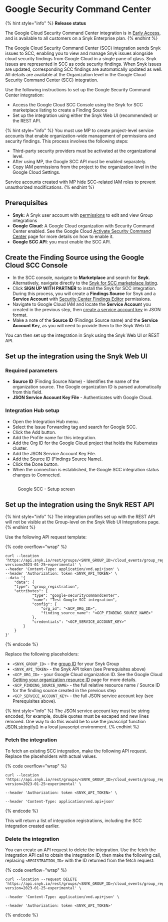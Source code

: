 # Google Security Command Center

{% hint style="info" %}
**Release status**

The Google Cloud Security Command Center integration is in [Early Access](https://docs.snyk.io/getting-started/snyk-release-process#early-access), and is available to all customers on a Snyk Enterprise plan.&#x20;
{% endhint %}

The Google Cloud Security Command Center (SCC) integration sends Snyk issues to SCC, enabling you to view and manage Snyk issues alongside cloud security findings from Google Cloud in a single pane of glass. Snyk issues are represented in SCC as code security findings. When Snyk issues are updated, corresponding SCC findings are automatically updated as well. All details are available at the Organization level in the Google Cloud Security Command Center (SCC) integration.

Use the following instructions to set up the Google Security Command Center integration:

* Access the Google Cloud SCC Console using the Snyk for SCC marketplace listing to create a Finding Source
* Set up the integration using either the Snyk Web UI (recommended) or the REST API.

{% hint style="info" %}
You must use MP to create project-level service accounts that enable organization-wide management of permissions and security findings. This process involves the following steps:

* Third-party security providers must be activated at the organizational level.
* After using MP, the Google SCC API must be enabled separately.
* Copy IAM permissions from the project to the organization level in the Google Cloud Settings.

Service accounts created with MP hide SCC-related IAM roles to prevent unauthorized modifications.
{% endhint %}

## Prerequisites

* **Snyk:** A Snyk user account with [permissions](https://docs.snyk.io/admin/user-roles/user-role-management) to edit and view Group integrations
* **Google** **Cloud:** A Google Cloud organization with Security Command Center enabled. See the Google Cloud [Activate Security Command Center](https://cloud.google.com/security-command-center/docs/activate-scc-for-an-organization) page for more details on how to enable it.
* **Google SCC API**: you must enable the SCC API.&#x20;

## Create the Finding Source using the Google Cloud SCC Console&#x20;

* In the SCC console, navigate to **Marketplace** and search for **Snyk**. Alternatively, navigate directly to the [Snyk for SCC marketplace listing](https://console.cloud.google.com/marketplace/product/snyk-marketplace/snyk-google-scc).
* Click **SIGN UP WITH PARTNER** to install the Snyk for SCC integration. During this process, you will create a **Findings Source** for Snyk and a **Service Account** with [Security Center Findings Editor](https://cloud.google.com/security-command-center/docs/access-control-org#securitycenter.findingsEditor) permissions.
* Navigate to Google Cloud IAM and locate the **Service Accoun**t you created in the previous step, then [create a service account key](https://cloud.google.com/iam/docs/keys-create-delete#creating) in JSON format.
* Make a note of the **Source ID** (Findings Source name) and the **Service Account Ke**y, as you will need to provide them to the Snyk Web UI.

You can then set up the integration in Snyk using the Snyk Web UI or REST API.

## Set up the integration using the Snyk Web UI

### **Required parameters**

* **Source ID** (Finding Source Name) - Identifies the name of the organization source. The Google organization ID is parsed automatically from this field.
* **JSON Service Account Key File** - Authenticates with Google Cloud.

### **Integration Hub setup**

* Open the Integration Hub menu.
* Select the Issue Forwarding tag and search for Google SCC.
* Click the Add button.
* Add the Profile name for this integration.
* Add the Org ID for the Google Cloud project that holds the Kubernetes cluster.
* Add the JSON Service Account Key File.
* Add the Source ID (Findings Source Name).
* Click the Done button.
* When the connection is established, the Google SCC integration status changes to Connected.

<figure><img src="https://lh7-rt.googleusercontent.com/docsz/AD_4nXfwL5JQFYq5FIQRMZxTHZYswjUr3cj-9Yb7W-fnAU25J8T8-u3jGH81ZUSTtMyUtLchzHMCCshP_5_5B3q3drJ_6sZlM1gdttTw8nDtVVuyn4Y-LDA2oqtffWCswFPqy0RyfSzQew?key=9J3dV91yICcvUevnOqzNv8VZ" alt=""><figcaption><p>Google SCC - Setup screen</p></figcaption></figure>

## Set up the integration using the Snyk REST API

{% hint style="info" %}
The integration profiles set up with the REST API will not be visible at the Group-level on the Snyk Web UI Integrations page.
{% endhint %}

Use the following API request template:

{% code overflow="wrap" %}
```
curl --location 'https://api.snyk.io/rest/groups/<SNYK_GROUP_ID>/cloud_events/group_registrations?version=2023-01-25~experimental' \
--header 'Content-Type: application/vnd.api+json' \
--header 'Authorization: token <SNYK_API_TOKEN>' \
--data '{
	"data": {
	"type": "group_registration",
	"attributes": {
			"type": "google-securitycommandcenter",
			"name": "Test Google SCC integration",
			"config": {
				"org_id": "<GCP_ORG_ID>",
				"finding_source_name": "<GCP_FINDING_SOURCE_NAME>"
			},
			"credentials": "<GCP_SERVICE_ACCOUNT_KEY>"
		}
	}
}'
```
{% endcode %}

Replace the following placeholders:

* `<SNYK_GROUP_ID>` - the [group ID](https://docs.snyk.io/admin/groups-and-organizations/groups/group-general-settings) for your Snyk Group
* `<SNYK_API_TOKEN>` - the Snyk API token (see Prerequisites above)
* `<GCP_ORG_ID>` - your Google Cloud organization ID. See the Google Cloud [Getting your organization resource ID](https://cloud.google.com/resource-manager/docs/creating-managing-organization#retrieving_your_organization_id) page for more details.
* `<GCP_FINDING_SOURCE_NAME>` - the full relative resource name / Source ID for the finding source created in the previous step
* `<GCP_SERVICE_ACCOUNT_KEY>` - the full JSON service account key (see Prerequisites above).

{% hint style="info" %}
The JSON service account key must be string encoded, for example, double quotes must be escaped and new lines removed. One way to do this would be to use the javascript function [JSON.stringify()](https://developer.mozilla.org/en-US/docs/Web/JavaScript/Reference/Global_Objects/JSON/stringify) in a local javascript environment.
{% endhint %}

### Fetch the integration

To fetch an existing SCC integration, make the following API request. Replace the placeholders with actual values.&#x20;

{% code overflow="wrap" %}
```
curl --location 'https://api.snyk.io/rest/groups/<SNYK_GROUP_ID>/cloud_events/group_registrations?version=2023-01-25~experimental' \

--header 'Authorization: token <SNYK_API_TOKEN>' \

--header 'Content-Type: application/vnd.api+json'
```
{% endcode %}

This will return a list of integration registrations, including the SCC integration created earlier.

### Delete the integration

You can create an API request to delete the integration. Use the fetch the integration  API call to  obtain the integration ID, then make the following call, replacing `<REGISTRATION_ID>` with the ID returned from the fetch request:

{% code overflow="wrap" %}
```
curl --location --request DELETE 'https://api.snyk.io/rest/groups/<SNYK_GROUP_ID>/cloud_events/group_registrations/<REGISTRATION_ID>?version=2023-01-25~experimental' \

--header 'Content-Type: application/vnd.api+json' \

--header 'Authorization: token <SNYK_API_TOKEN>'
```
{% endcode %}

